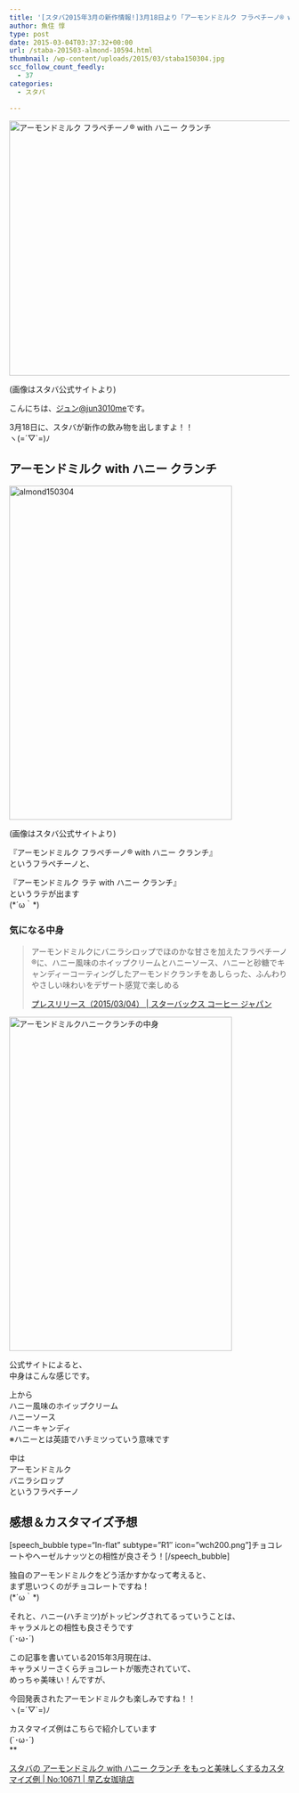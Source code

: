```yaml
---
title: '[スタバ2015年3月の新作情報!]3月18日より「アーモンドミルク フラペチーノ® with ハニー クランチ」を発売！'
author: 魚住 惇
type: post
date: 2015-03-04T03:37:32+00:00
url: /staba-201503-almond-10594.html
thumbnail: /wp-content/uploads/2015/03/staba150304.jpg
scc_follow_count_feedly:
  - 37
categories:
  - スタバ

---
```

<img decoding="async" loading="lazy" src="/wp-content/uploads/2015/03/staba150304.jpg" alt="アーモンドミルク フラペチーノ® with ハニー クランチ" title="staba150304.jpg" border="0" width="600" height="458" />  
  
(画像はスタバ公式サイトより)<!--more-->

こんにちは、[ジュン@jun3010me][1]です。

3月18日に、スタバが新作の飲み物を出しますよ！！  
ヽ(=´▽\`=)ﾉ

## アーモンドミルク with ハニー クランチ

<img decoding="async" loading="lazy" src="/wp-content/uploads/2015/03/staba1503041.jpg" alt="almond150304" title="staba150318.jpg" border="0" width="400" height="600" /> 

(画像はスタバ公式サイトより)

『アーモンドミルク フラペチーノ® with ハニー クランチ』  
というフラペチーノと、

『アーモンドミルク ラテ with ハニー クランチ』  
というラテが出ます  
(\*´ω｀\*)

### 気になる中身

> アーモンドミルクにバニラシロップでほのかな甘さを加えたフラペチーノ®に、ハニー風味のホイップクリームとハニーソース、ハニーと砂糖でキャンディーコーティングしたアーモンドクランチをあしらった、ふんわりやさしい味わいをデザート感覚で楽しめる
> 
> <p class="origin">
>   <a href="http://www.starbucks.co.jp/press_release/pr2014-1189.php" target="new">プレスリリース（2015/03/04） | スターバックス コーヒー ジャパン</a>
> </p>



<img decoding="async" loading="lazy" src="/wp-content/uploads/2015/03/staba150318nakami.jpg" alt="アーモンドミルクハニークランチの中身" title="staba150318nakami.jpg" border="0" width="400" height="600" /> 

公式サイトによると、  
中身はこんな感じです。

上から  
ハニー風味のホイップクリーム  
ハニーソース  
ハニーキャンディ  
※ハニーとは英語でハチミツっていう意味です

中は  
アーモンドミルク  
バニラシロップ  
というフラペチーノ

## 感想＆カスタマイズ予想

[speech\_bubble type=“In-flat&#8221; subtype=&#8221;R1&#8243; icon=&#8221;wch200.png&#8221;]チョコレートやヘーゼルナッツとの相性が良さそう！[/speech\_bubble]

独自のアーモンドミルクをどう活かすかなって考えると、  
まず思いつくのがチョコレートですね！  
(\*´ω｀\*)

それと、ハニー(ハチミツ)がトッピングされてるっていうことは、  
<span class="futoaka">キャラメルとの相性も良さそう</span>です  
(\`･ω･´)

この記事を書いている2015年3月現在は、  
キャラメリーさくらチョコレートが販売されていて、  
めっちゃ美味い！んですが、

今回発表されたアーモンドミルクも楽しみですね！！  
ヽ(=´▽\`=)ﾉ

カスタマイズ例はこちらで紹介しています  
(\`･ω･´)  
**</p> 

<a href="http://192.168.11.200:8000/staba-almond-2015-customize-osusume-10671.html" target="_blank">スタバの アーモンドミルク with ハニー クランチ をもっと美味しくするカスタマイズ例 | No:10671 | 早乙女珈琲店</a>

</b>

 [1]: https://twitter.com/jun3010me
